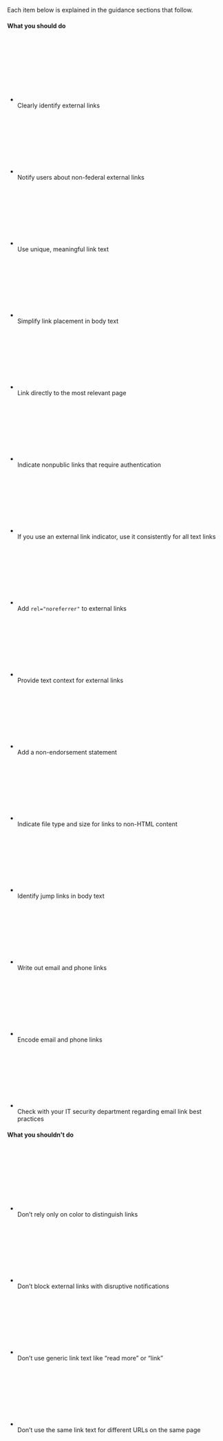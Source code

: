 <p class="margin-top-2 padding-top-1 border-top-1px border-base-lighter">Each item below is explained in the guidance sections that follow.<p>

<div class="bg-white border-1px border-base-lightest padding-2 radius-lg">
  <div class="grid-row grid-gap-lg">
    <div class="margin-top-3 tablet:margin-top-0 tablet:grid-col">
      <h4>What you should do</h4>
      <ul class="usa-icon-list usa-icon-list--success margin-top-2">
        <li class="usa-icon-list__item">
          <div class="usa-icon-list__icon">
            <svg class="usa-icon" aria-hidden="true" role="img"><use xlink:href="{{ site.baseurl }}/assets/img/sprite.svg#check_circle"></use></svg>
          </div>
          <div class="usa-icon-list__content">
            Clearly identify external links
          </div>
        </li>
        <li class="usa-icon-list__item">
          <div class="usa-icon-list__icon">
            <svg class="usa-icon" aria-hidden="true" role="img"><use xlink:href="{{ site.baseurl }}/assets/img/sprite.svg#check_circle"></use></svg>
          </div>
          <div class="usa-icon-list__content">
            Notify users about non-federal external links
          </div>
        </li>
        <li class="usa-icon-list__item">
          <div class="usa-icon-list__icon">
            <svg class="usa-icon" aria-hidden="true" role="img"><use xlink:href="{{ site.baseurl }}/assets/img/sprite.svg#check_circle"></use></svg>
          </div>
          <div class="usa-icon-list__content">
            Use unique, meaningful link text
          </div>
        </li>
        <li class="usa-icon-list__item">
          <div class="usa-icon-list__icon">
            <svg class="usa-icon" aria-hidden="true" role="img"><use xlink:href="{{ site.baseurl }}/assets/img/sprite.svg#check_circle"></use></svg>
          </div>
          <div class="usa-icon-list__content">
            Simplify link placement in body text
          </div>
        </li>
        <li class="usa-icon-list__item">
          <div class="usa-icon-list__icon">
            <svg class="usa-icon" aria-hidden="true" role="img"><use xlink:href="{{ site.baseurl }}/assets/img/sprite.svg#check_circle"></use></svg>
          </div>
          <div class="usa-icon-list__content">
            Link directly to the most relevant page
          </div>
        </li>
        <li class="usa-icon-list__item">
          <div class="usa-icon-list__icon">
            <svg class="usa-icon" aria-hidden="true" role="img"><use xlink:href="{{ site.baseurl }}/assets/img/sprite.svg#check_circle"></use></svg>
          </div>
          <div class="usa-icon-list__content">
            Indicate nonpublic links that require authentication
          </div>
        </li>
        <li class="usa-icon-list__item">
          <div class="usa-icon-list__icon">
            <svg class="usa-icon" aria-hidden="true" role="img"><use xlink:href="{{ site.baseurl }}/assets/img/sprite.svg#check_circle"></use></svg>
          </div>
          <div class="usa-icon-list__content">
            If you use an external link indicator, use it consistently for all text links
          </div>
        </li>
        <li class="usa-icon-list__item">
          <div class="usa-icon-list__icon">
            <svg class="usa-icon" aria-hidden="true" role="img"><use xlink:href="{{ site.baseurl }}/assets/img/sprite.svg#check_circle"></use></svg>
          </div>
          <div class="usa-icon-list__content">
            Add <code>rel="noreferrer"</code> to external links
          </div>
        </li>
        <li class="usa-icon-list__item">
          <div class="usa-icon-list__icon">
            <svg class="usa-icon" aria-hidden="true" role="img"><use xlink:href="{{ site.baseurl }}/assets/img/sprite.svg#check_circle"></use></svg>
          </div>
          <div class="usa-icon-list__content">
            Provide text context for external links
          </div>
        </li>
         <li class="usa-icon-list__item">
          <div class="usa-icon-list__icon">
            <svg class="usa-icon" aria-hidden="true" role="img"><use xlink:href="{{ site.baseurl }}/assets/img/sprite.svg#check_circle"></use></svg>
          </div>
          <div class="usa-icon-list__content">
            Add a non-endorsement statement
          </div>
        </li>
        <li class="usa-icon-list__item">
          <div class="usa-icon-list__icon">
            <svg class="usa-icon" aria-hidden="true" role="img"><use xlink:href="{{ site.baseurl }}/assets/img/sprite.svg#check_circle"></use></svg>
          </div>
          <div class="usa-icon-list__content">
            Indicate file type and size for links to non-HTML content
          </div>
        </li>
        <li class="usa-icon-list__item">
          <div class="usa-icon-list__icon">
            <svg class="usa-icon" aria-hidden="true" role="img"><use xlink:href="{{ site.baseurl }}/assets/img/sprite.svg#check_circle"></use></svg>
          </div>
          <div class="usa-icon-list__content">
            Identify jump links in body text
          </div>
        </li>
        <li class="usa-icon-list__item">
          <div class="usa-icon-list__icon">
            <svg class="usa-icon" aria-hidden="true" role="img"><use xlink:href="{{ site.baseurl }}/assets/img/sprite.svg#check_circle"></use></svg>
          </div>
          <div class="usa-icon-list__content">
            Write out email and phone links
          </div>
        </li>
        <li class="usa-icon-list__item">
          <div class="usa-icon-list__icon">
            <svg class="usa-icon" aria-hidden="true" role="img"><use xlink:href="{{ site.baseurl }}/assets/img/sprite.svg#check_circle"></use></svg>
          </div>
          <div class="usa-icon-list__content">
            Encode email and phone links
          </div>
        </li>
        <li class="usa-icon-list__item">
          <div class="usa-icon-list__icon">
            <svg class="usa-icon" aria-hidden="true" role="img"><use xlink:href="{{ site.baseurl }}/assets/img/sprite.svg#check_circle"></use></svg>
          </div>
          <div class="usa-icon-list__content">
            Check with your IT security department regarding email link best practices
          </div>
        </li>
      </ul>
    </div>
    <div class="margin-top-3 tablet:margin-top-0 tablet:grid-col">
      <h4>What you shouldn't do</h4>
      <ul class="usa-icon-list usa-icon-list--error margin-top-2">
        <li class="usa-icon-list__item">
          <div class="usa-icon-list__icon">
            <svg class="usa-icon" aria-hidden="true" role="img"><use xlink:href="{{ site.baseurl }}/assets/img/sprite.svg#cancel"></use></svg>
          </div>
          <div class="usa-icon-list__content">
            Don’t rely only on color to distinguish links
          </div>
        </li>
        <li class="usa-icon-list__item">
          <div class="usa-icon-list__icon">
            <svg class="usa-icon" aria-hidden="true" role="img"><use xlink:href="{{ site.baseurl }}/assets/img/sprite.svg#cancel"></use></svg>
          </div>
          <div class="usa-icon-list__content">
            Don’t block external links with disruptive notifications
          </div>
        </li>
        <li class="usa-icon-list__item">
          <div class="usa-icon-list__icon">
            <svg class="usa-icon" aria-hidden="true" role="img"><use xlink:href="{{ site.baseurl }}/assets/img/sprite.svg#cancel"></use></svg>
          </div>
          <div class="usa-icon-list__content">
            Don’t use generic link text like “read more” or “link”
          </div>
        </li>
        <li class="usa-icon-list__item">
          <div class="usa-icon-list__icon">
            <svg class="usa-icon" aria-hidden="true" role="img"><use xlink:href="{{ site.baseurl }}/assets/img/sprite.svg#cancel"></use></svg>
          </div>
          <div class="usa-icon-list__content">
            Don’t use the same link text for different URLs on the same page
          </div>
        </li>
      </ul>
    </div>
  </div>
</div>
